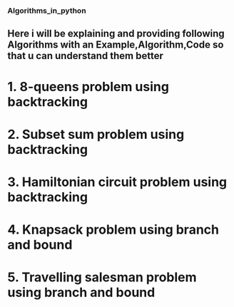 ### Algorithms_in_python

## Here i will be explaining and providing following Algorithms with an Example,Algorithm,Code so that u can understand them better
# 1. 8-queens problem using backtracking
# 2. Subset sum problem using backtracking
# 3. Hamiltonian circuit problem using backtracking 
# 4. Knapsack problem using branch and bound 
# 5. Travelling salesman problem using branch and bound 
